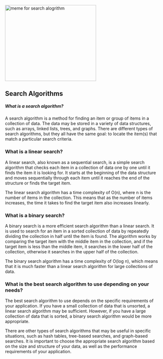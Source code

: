 <img src="https://scontent.flos1-2.fna.fbcdn.net/v/t1.6435-9/42545087_687065241666602_3797983212702007296_n.jpg?_nc_cat=108&ccb=1-7&_nc_sid=730e14&_nc_ohc=ToYlKGlcOzIAX-8YiPW&_nc_ht=scontent.flos1-2.fna&oh=00_AfAdUC5HFL4IhxMxaPAjD-QL2OHN8SXNbBsi3kJvCPs6jQ&oe=645F31E9" width="300" height="250" alt="meme for search alogrithm">

## Search Algorithms 
##### What is a search algorithm?
A search algorithm is a method for finding an item or group of items in a collection of data. The data may be stored in a variety of data structures, such as arrays, linked lists, trees, and graphs. There are different types of search algorithms, but they all have the same goal: to locate the item(s) that match a particular search criteria.

### What is a linear search?
A linear search, also known as a sequential search, is a simple search algorithm that checks each item in a collection of data one by one until it finds the item it is looking for. It starts at the beginning of the data structure and moves sequentially through each item until it reaches the end of the structure or finds the target item.

The linear search algorithm has a time complexity of O(n), where n is the number of items in the collection. This means that as the number of items increases, the time it takes to find the target item also increases linearly.

### What is a binary search?
A binary search is a more efficient search algorithm than a linear search. It is used to search for an item in a sorted collection of data by repeatedly dividing the collection in half until the item is found. The algorithm works by comparing the target item with the middle item in the collection, and if the target item is less than the middle item, it searches in the lower half of the collection, otherwise it searches in the upper half of the collection.

The binary search algorithm has a time complexity of O(log n), which means that it is much faster than a linear search algorithm for large collections of data.

### What is the best search algorithm to use depending on your needs?
The best search algorithm to use depends on the specific requirements of your application. If you have a small collection of data that is unsorted, a linear search algorithm may be sufficient. However, if you have a large collection of data that is sorted, a binary search algorithm would be more appropriate.

There are other types of search algorithms that may be useful in specific situations, such as hash tables, tree-based searches, and graph-based searches. It is important to choose the appropriate search algorithm based on the size and structure of your data, as well as the performance requirements of your application.

